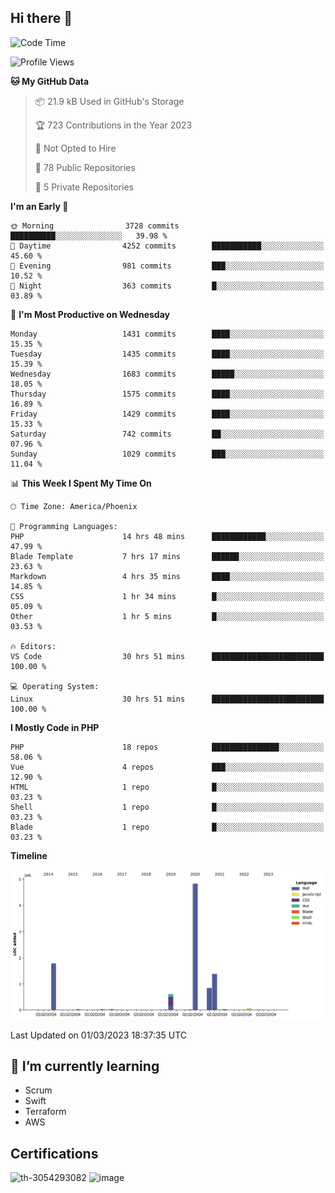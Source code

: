 ## Hi there 👋

<!--START_SECTION:waka-->
![Code Time](http://img.shields.io/badge/Code%20Time-8%2C072%20hrs%2031%20mins-blue)

![Profile Views](http://img.shields.io/badge/Profile%20Views-49-blue)

**🐱 My GitHub Data** 

> 📦 21.9 kB Used in GitHub's Storage 
 > 
> 🏆 723 Contributions in the Year 2023
 > 
> 🚫 Not Opted to Hire
 > 
> 📜 78 Public Repositories 
 > 
> 🔑 5 Private Repositories 
 > 
**I'm an Early 🐤** 

```text
🌞 Morning                3728 commits        ██████████░░░░░░░░░░░░░░░   39.98 % 
🌆 Daytime                4252 commits        ███████████░░░░░░░░░░░░░░   45.60 % 
🌃 Evening                981 commits         ███░░░░░░░░░░░░░░░░░░░░░░   10.52 % 
🌙 Night                  363 commits         █░░░░░░░░░░░░░░░░░░░░░░░░   03.89 % 
```
📅 **I'm Most Productive on Wednesday** 

```text
Monday                   1431 commits        ████░░░░░░░░░░░░░░░░░░░░░   15.35 % 
Tuesday                  1435 commits        ████░░░░░░░░░░░░░░░░░░░░░   15.39 % 
Wednesday                1683 commits        █████░░░░░░░░░░░░░░░░░░░░   18.05 % 
Thursday                 1575 commits        ████░░░░░░░░░░░░░░░░░░░░░   16.89 % 
Friday                   1429 commits        ████░░░░░░░░░░░░░░░░░░░░░   15.33 % 
Saturday                 742 commits         ██░░░░░░░░░░░░░░░░░░░░░░░   07.96 % 
Sunday                   1029 commits        ███░░░░░░░░░░░░░░░░░░░░░░   11.04 % 
```


📊 **This Week I Spent My Time On** 

```text
🕑︎ Time Zone: America/Phoenix

💬 Programming Languages: 
PHP                      14 hrs 48 mins      ████████████░░░░░░░░░░░░░   47.99 % 
Blade Template           7 hrs 17 mins       ██████░░░░░░░░░░░░░░░░░░░   23.63 % 
Markdown                 4 hrs 35 mins       ████░░░░░░░░░░░░░░░░░░░░░   14.85 % 
CSS                      1 hr 34 mins        █░░░░░░░░░░░░░░░░░░░░░░░░   05.09 % 
Other                    1 hr 5 mins         █░░░░░░░░░░░░░░░░░░░░░░░░   03.53 % 

🔥 Editors: 
VS Code                  30 hrs 51 mins      █████████████████████████   100.00 % 

💻 Operating System: 
Linux                    30 hrs 51 mins      █████████████████████████   100.00 % 
```

**I Mostly Code in PHP** 

```text
PHP                      18 repos            ███████████████░░░░░░░░░░   58.06 % 
Vue                      4 repos             ███░░░░░░░░░░░░░░░░░░░░░░   12.90 % 
HTML                     1 repo              █░░░░░░░░░░░░░░░░░░░░░░░░   03.23 % 
Shell                    1 repo              █░░░░░░░░░░░░░░░░░░░░░░░░   03.23 % 
Blade                    1 repo              █░░░░░░░░░░░░░░░░░░░░░░░░   03.23 % 
```



**Timeline**

![Lines of Code chart](https://raw.githubusercontent.com/mikebronner/mikebronner/master/assets/bar_graph.png)


 Last Updated on 01/03/2023 18:37:35 UTC
<!--END_SECTION:waka-->

<!--
**mikebronner/mikebronner** is a ✨ _special_ ✨ repository because its `README.md` (this file) appears on your GitHub profile.

Here are some ideas to get you started:

- 🔭 I’m currently working on ...
- 🌱 I’m currently learning ...
- 👯 I’m looking to collaborate on ...
- 🤔 I’m looking for help with ...
- 💬 Ask me about ...
- 📫 How to reach me: ...
- 😄 Pronouns: ...
- ⚡ Fun fact: ...
-->

## 🌱 I’m currently learning

- Scrum
- Swift
- Terraform
- AWS

## Certifications

![th-3054293082](https://user-images.githubusercontent.com/1791050/208267034-c5006f82-ae89-41eb-9478-7106c5aba070.jpg)          ![image](https://user-images.githubusercontent.com/1791050/208267032-13c8c426-f627-448d-b23e-e3dd74b6712a.png)

